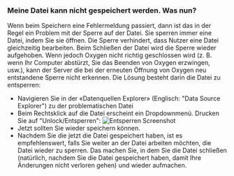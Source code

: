 ### Meine Datei kann nicht gespeichert werden. Was nun?

Wenn beim Speichern eine Fehlermeldung passiert, dann ist das in der Regel ein Problem mit der Sperre auf der Datei. Sie sperren immer eine Datei, indem Sie sie öffnen. Die Sperre verhindert, dass Nutzer eine Datei gleichzeitig bearbeiten. Beim Schließen der Datei wird die Sperre wieder aufgehoben. Wenn jedoch Oxygen nicht richtig geschlossen wird (z. B. wenn Ihr Computer abstürzt, Sie das Beenden von Oxygen erzwingen, usw.), kann der Server die bei der erneuten Öffnung von Oxygen neu entstandene Sperre nicht erkennen. Die Lösung besteht darin die Datei zu entsperren:
- Navigieren Sie in der «Datenquellen Explorer» (Englisch: "Data Source Explorer") zu der problematischen Datei
- Beim Rechtsklick auf die Datei erscheint ein Dropdownmenü. Drucken Sie auf "Unlock/Entsperren": ![Entsperren Screenshot](images/entsperren_screenshot.png)
- Jetzt sollten Sie wieder speichern können.
- Nachdem Sie die jetzt die Datei gespeichert haben, ist es empfehlenswert, falls Sie weiter an der Datei arbeiten möchten, die Datei wieder zu sperren. Das machen Sie, in dem Sie die Datei schließen (natürlich, nachdem Sie die Datei gespeichert haben, damit Ihre Änderungen nicht verloren gehen) und wieder aufmachen.
